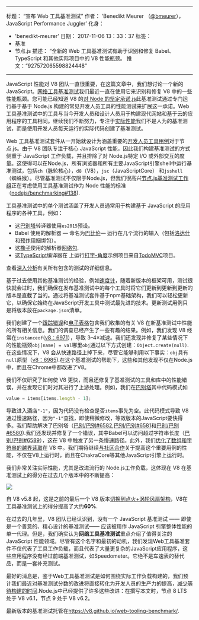 ***

标题： “宣布 Web 工具基准测试”
作者： 'Benedikt Meurer （[@bmeurer](https://twitter.com/bmeurer)），JavaScript Performance Juggler'
化身：

*   'benedikt-meurer'
    日期： 2017-11-06 13：33：37
    标签：
*   基准
*   节点.js
    描述： “全新的 Web 工具基准测试有助于识别和修复 Babel、TypeScript 和其他实际项目中的 V8 性能瓶颈。
    推文：“927572065598824448”

***

JavaScript 性能对 V8 团队一直很重要，在这篇文章中，我们想讨论一个新的 JavaScript。[网络工具基准测试](https://v8.github.io/web-tooling-benchmark)我们最近一直在使用它来识别和修复 V8 中的一些性能瓶颈。您可能已经知道 V8 的[对 Node 的坚定承诺.js](/blog/v8-nodejs)此基准测试通过专门运行基于基于 Node.js 构建的常见开发人员工具的性能测试来扩展这一承诺。Web 工具基准测试中的工具与当今开发人员和设计人员用于构建现代网站和基于云的应用程序的工具相同。继续我们不断努力，专注于[实际性能](/blog/real-world-performance/)我们不是人为的基准测试，而是使用开发人员每天运行的实际代码创建了基准测试。

Web 工具基准测试套件从一开始就设计为涵盖重要的[开发人员工具用例](https://github.com/nodejs/benchmarking/blob/master/docs/use_cases.md#web-developer-tooling)对于节点.js。由于 V8 团队专注于核心 JavaScript 性能，因此我们构建基准测试的方式侧重于 JavaScript 工作负载，并且排除了对 Node.js特定 I/O 或外部交互的度量。这使得可以在Node.js，所有浏览器和所有主要JavaScript引擎shell中运行基准测试，包括`ch`（脉轮核心），`d8`（V8），`jsc`（JavaScriptCore） 和`jsshell`（蜘蛛猴）。尽管基准测试不仅限于Node.js，但我们很高兴[节点.js基准测试工作组](https://github.com/nodejs/benchmarking)正在考虑使用工具基准测试作为 Node 性能的标准（[nodejs/benchmarking#138](https://github.com/nodejs/benchmarking/issues/138)).

工具基准测试中的单个测试涵盖了开发人员通常用于构建基于 JavaScript 的应用程序的各种工具，例如：

*   这[巴别塔](https://github.com/babel/babel)转译器使用`es2015`预设。
*   Babel 使用的解析器 — 命名为[巴比伦](https://github.com/babel/babylon)— 运行在几个流行的输入（包括[洛达什](https://lodash.com/)和[预作用](https://github.com/developit/preact)捆绑包）。
*   这[橡子](https://github.com/ternjs/acorn)使用的解析器[网络包](http://webpack.js.org/).
*   这[TypeScript](http://www.typescriptlang.org/)编译器在 上运行[打字-角度](https://github.com/tastejs/todomvc/tree/master/examples/typescript-angular)示例项目来自[TodoMVC](https://github.com/tastejs/todomvc)项目。

查看[深入分析](https://github.com/v8/web-tooling-benchmark/blob/master/docs/in-depth.md)有关所有包含的测试的详细信息。

基于过去使用其他基准测试的经验，例如[速度计](http://browserbench.org/Speedometer)，随着新版本的框架可用，测试很快就会过时，我们确保在发布基准测试中的每个工具时将它们更新到更新到更新的版本是直截了当的。通过将基准测试套件基于npm基础架构，我们可以轻松更新它，以确保它始终在JavaScript开发工具中测试最先进的技术。更新测试用例只是将版本放在`package.json`清单。

我们创建了一个[跟踪错误](http://crbug.com/v8/6936)和[电子表格](https://docs.google.com/spreadsheets/d/14XseWDyiJyxY8\_wXkQpc7QCKRgMrUbD65sMaNvAdwXw)包含我们收集的有关 V8 在新基准测试中性能的所有相关信息。我们的调查已经产生了一些有趣的结果。例如，我们发现 V8 经常在`instanceof`([v8：6971](http://crbug.com/v8/6971)），导致 3–4×减速。我们还发现并修复了某些情况下的性能瓶颈`obj[name] = val`哪里`obj`通过以下方式创建：`Object.create(null)`.在这些情况下，V8 会从快速路径上掉下来，尽管它能够利用以下事实：`obj`具有`null`原型（[v8：6985](http://crbug.com/v8/6985)).在这个基准测试的帮助下，这些和其他发现不仅在Node.js中，而且在Chrome中都改进了V8。

我们不仅研究了如何使 V8 更快，而且还修复了基准测试的工具和库中的性能错误，并在发现它们时对其进行了上游处理。例如，我们在[巴别塔](https://github.com/babel/babel)其中代码模式如

```js
value = items[items.length - 1];
```

导致进入酒店`"-1"`，因为代码没有检查是否`items`事先为空。此代码模式导致 V8 通过慢速路径，因为`"-1"`查找，即使稍微修改，等效版本的JavaScript要快得多。我们帮助解决了巴别塔（[巴别/巴别#6582](https://github.com/babel/babel/pull/6582),[巴别/巴别#6581](https://github.com/babel/babel/pull/6581)和[巴别/巴别#6580](https://github.com/babel/babel/pull/6580)).我们还发现并修复了一个错误，其中Babel可以访问超过字符串长度（[巴别/巴别#6589](https://github.com/babel/babel/pull/6589)），这在 V8 中触发了另一条慢速路径。此外，我们[优化了数组和字符串的越界读取](https://twitter.com/bmeurer/status/926357262318305280)在 V8 中。我们期待继续[与社区合作](https://twitter.com/rauchg/status/924349334346276864)关于提高这个重要用例的性能，不仅在V8上运行时，而且在ChakraCore等其他JavaScript引擎上运行时。

我们非常关注实际性能，尤其是改进流行的 Node.js工作负载，这体现在 V8 在基准测试上的得分在过去几个版本中的不断提高：

![](../_img/web-tooling-benchmark/chart.svg)

自 V8 v5.8 起，这是之前的最后一个 V8 版本[切换到点火+涡轮风扇架构](/blog/launching-ignition-and-turbofan)，V8在工具基准测试上的得分提高了大约**60%**.

在过去的几年里，V8 团队已经认识到，没有一个 JavaScript 基准测试 —— 即使是一个善意的、精心设计的基准测试—— 应该被用作 JavaScript 引擎整体性能的单一代理。但是，我们确实认为**网络工具基准测试**重点介绍了值得关注的 JavaScript 性能领域。尽管有这个名字和最初的动机，我们发现Web工具基准套件不仅代表了工具工作负载，而且代表了大量更复杂的JavaScript应用程序，这些应用程序没有经过前端基准测试，如Speedometer。它绝不是车速表的替代品，而是一套补充测试。

最好的消息是，鉴于Web工具基准测试是如何围绕实际工作负载构建的，我们预计我们最近对基准测试分数的改进将直接转化为开发人员的生产力的提高，[减少等待构建的时间](https://xkcd.com/303/).Node.js中已经提供了许多这些改进：在撰写本文时，节点 8 LTS 处于 V8 v6.1，节点 9 处于 V8 v6.2。

最新版本的基准测试托管在<https://v8.github.io/web-tooling-benchmark/>.
